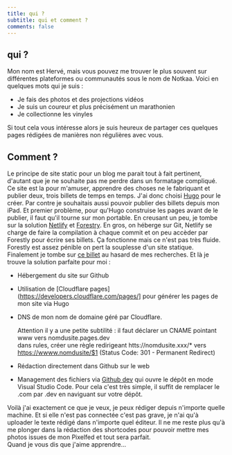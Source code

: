 ```yaml
---
title: qui ?
subtitle: qui et comment ?
comments: false
---
```


## qui ?  
Mon nom est Hervé, mais vous pouvez me trouver le plus souvent sur différentes plateformes ou communautés sous le nom de Notkaa. Voici en quelques mots qui je suis :  

* Je fais des photos et des projections vidéos
* Je suis un coureur et plus précisément un marathonien
* Je collectionne les vinyles

Si tout cela vous intéresse alors je suis heureux de partager ces quelques pages rédigées de manières non régulières avec vous.  

## Comment ?  
Le principe de site static pour un blog me parait tout à fait pertinent, d'autant que je ne souhaite pas me perdre dans un formatage compliqué. Ce site est la pour m'amuser, apprendre des choses ne le fabriquant et publier deux, trois billets de temps en temps. J'ai donc choisi [Hugo](https://gohugo.io) pour le créer. Par contre je souhaitais aussi pouvoir publier des billets depuis mon iPad. Et premier problème, pour qu'Hugo construise les pages avant de le publier, il faut qu'il tourne sur mon portable. En creusant un peu, je tombe sur la solution [Netlify](https://www.netlify.com) et [Forestry](https://app.forestry.io). En gros, on héberge sur Git, Netlify se charge de faire la compilation à chaque commit et on peu accèder par Forestly pour écrire ses billets. Ça fonctionne mais ce n'est pas très fluide. Forestly est assez pénible on pert la souplesse d'un site statique.  
Finalement je tombe sur [ce billet](https://hugo.md/post/moving-to-cloudflare-pages/) au hasard de mes recherches. Et là je trouve la solution parfaite pour moi :  
* Hébergement du site sur Github
* Utilisation de [Cloudflare pages](https://developers.cloudflare.com/pages/] pour générer les pages de mon site via Hugo
* DNS de mon nom de domaine géré par Cloudflare.

    Attention il y a une petite subtilité :
    il faut déclarer un CNAME pointant www vers nomdusite.pages.dev  
    dans rules, créer une règle redirigeant htts://nomdusite.xxx/* vers https://wwww.nomdusite/$1 (Status Code: 301 - Permanent Redirect)

* Rédaction directement dans Github sur le web
* Management des fichiers via [Github dev](https://github.dev/) qui ouvre le dépôt en mode Visual Studio Code. Pour cela c'est très simple, il suffit de remplacer le .com par .dev en naviguant sur votre dépôt.

Voilà j'ai exactement ce que je veux, je peux rédiger depuis n'importe quelle machine. Et si elle n'est pas connectée c'est pas grave, je n'ai qu'à uploader le texte rédigé dans n'importe quel éditeur. Il ne me reste plus qu'à me plonger dans la rédaction des shortcodes pour pouvoir mettre mes photos issues de mon Pixelfed et tout sera parfait.  
Quand je vous dis que j'aime apprendre...
